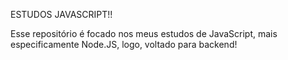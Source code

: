 ESTUDOS JAVASCRIPT!!

Esse repositório é focado nos meus estudos de JavaScript, mais especificamente Node.JS, logo, voltado para backend!
